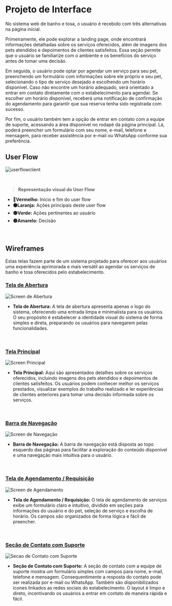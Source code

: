
# Projeto de Interface

No sistema web de banho e tosa, o usuário é recebido com três alternativas na página inicial.

Primeiramente, ele pode explorar a landing page, onde encontrará informações detalhadas sobre os serviços oferecidos, além de imagens dos pets atendidos e depoimentos de clientes satisfeitos. Essa seção permite que o usuário se familiarize com o ambiente e os benefícios do serviço antes de tomar uma decisão.

Em seguida, o usuário pode optar por agendar um serviço para seu pet, preenchendo um formulário com informações sobre ele próprio e seu pet, selecionando o tipo de serviço desejado e escolhendo um horário disponível. Caso não encontre um horário adequado, será orientado a entrar em contato diretamente com o estabelecimento para agendar. Se escolher um horário disponível, receberá uma notificação de confirmação do agendamento para garantir que sua reserva tenha sido registrada com sucesso.

Por fim, o usuário também tem a opção de entrar em contato com a equipe de suporte, acessando a área disponível no rodapé da página principal. Lá, poderá preencher um formulário com seu nome, e-mail, telefone e mensagem, para receber assistência por e-mail ou WhatsApp conforme sua preferência.
<br>

## User Flow

![userflowclient](img/user-flow-client.jpg)

<br>

> **Representação visual do User Flow**

* **🔴Vermelho:** Início e fim do user flow
* **🟠Laranja:** Ações principais deste user flow
* **🟢Verde:** Ações pertinentes ao usuário
* **🟡Amarelo:** Decisão

<br>

## Wireframes

Estas telas fazem parte de um sistema projetado para oferecer aos usuários uma experiência aprimorada e mais versátil ao agendar os serviços de banho e tosa oferecidos pelo estabelecimento.

<div align="left">

<h3><ins> Tela de Abertura </ins></h3>

![Screen de Abertura](img/wireframe-splash-screen.jpg)

</div>

* **Tela de Abertura:** A tela de abertura apresenta apenas o logo do sistema, oferecendo uma entrada limpa e minimalista para os usuários. O seu propósito é estabelecer a identidade visual do sistema de forma simples e direta, preparando os usuários para navegarem pelas funcionalidades.

<br>

<div align="left">

<h3><ins> Tela Principal </ins></h3>

![Screen Principal](img/wireframe-home.jpg)

</div>

* **Tela Principal:** Aqui são apresentados detalhes sobre os serviços oferecidos, incluindo imagens dos pets atendidos e depoimentos de clientes satisfeitos. Os usuários podem conhecer melhor os serviços prestados, visualizar exemplos do trabalho realizado e ler experiências de clientes anteriores para tomar uma decisão informada sobre os serviços.

<br>

<div align="left">

<h3><ins> Barra de Navegação </ins></h3>

![Screen de Navegação](img/wireframe-nav-bar.jpg)

</div>

* **Barra de Navegação:** A barra de navegação está disposta ao topo esquerdo das páginas para facilitar a exploração do conteúdo disponível e uma navegação mais intuitiva para o usuário.

<br>

<div align="left">

<h3><ins> Tela de Agendamento / Requisição </ins></h3>

![Screen de Agendamento](img/wireframe-request-screen.jpg)

</div>

* **Tela de Agendamento / Requisição:** O tela de agendamento de serviços exibe um formulário claro e intuitivo, dividido em seções para informações do usuário e do pet, seleção de serviço e escolha de horário. Os campos são organizados de forma lógica e fácil de preencher.

<br>

<div align="left">

<h3><ins> Seção de Contato com Suporte </ins></h3>

![Secao de Contato com Suporte](img/wireframe-section-contact-suport.png)

</div>

* **Seção de Contato com Suporte:** A seção de contato com a equipe de suporte mostra um formulário simples com campos para nome, e-mail, telefone e mensagem. Consequentimente a resposta do contato pode ser realizada por e-mail ou WhatsApp. Também são disponibilizados ícones linkados as redes sociais do estabelecimento. O layout é limpo e direto, incentivando os usuários a entrar em contato de maneira rápida e fácil.
<br>
